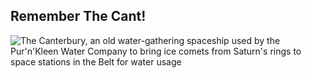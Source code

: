 ## Remember The Cant!

![The Canterbury, an old water-gathering spaceship used by the Pur'n'Kleen Water Company to bring ice comets from Saturn's rings to space stations in the Belt for water usage](https://www.google.com/url?sa=i&url=https%3A%2F%2Fexpanse.fandom.com%2Fwiki%2FCanterbury_(TV)&psig=AOvVaw1WxRiuCezzEhwCjbQnhIkX&ust=1664997761469000&source=images&cd=vfe&ved=0CAwQjRxqFwoTCPDhrpSmx_oCFQAAAAAdAAAAABAI)
